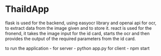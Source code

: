 # ThaiIdApp

flask is used for the backend, using easyocr library and openai api for ocr, to extract data from the image given and to store it.
react is used for the fronend, it takes the image input for the id card, starts the ocr and then provides the output of the required parameters from the id card.

to run the application - 
for server - python app.py
for client - npm start

